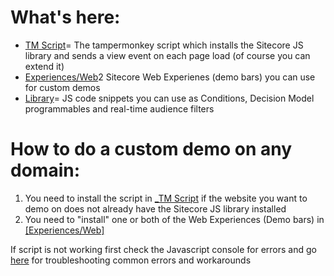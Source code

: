 # What's here:

- [TM Script](https://github.com/Chris-Castle/Sitecore-CDP-Scripts/blob/master/_TM%20Script/v2_engage_sdk/engage-sdk-base-script.js)= The tampermonkey script which installs the Sitecore JS library and sends a view event on each page load (of course you can extend it)
 -  [Experiences/Web](https://github.com/Chris-Castle/Sitecore-CDP-Scripts/tree/master/Experiences/Web)2 Sitecore Web Experienes (demo bars) you can use for custom demos 
- [Library](https://github.com/Chris-Castle/Sitecore-CDP-Scripts/tree/master/Library)= JS code snippets you can use as Conditions, Decision Model programmables and real-time audience filters

# How to do a custom demo on any domain:

 1. You need to install the script in [_TM Script](https://github.com/Chris-Castle/Sitecore-CDP-Scripts/blob/master/_TM%20Script/v2_engage_sdk/engage-sdk-base-script.js) if the website you want
    to demo on does not already have the Sitecore JS library installed
 2. You need to "install" one or both of the Web Experiences (Demo bars) in
        [\[Experiences/Web\]](https://github.com/Chris-Castle/Sitecore-CDP-Scripts/tree/master/Experiences/Web)

If script is not working first check the Javascript console for errors and go [here](https://github.com/rjzflynnbx/tampermonkey-one-stop-shop) for troubleshooting common errors and workarounds

